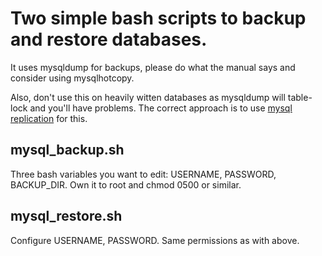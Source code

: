 # Two simple bash scripts to backup and restore databases.

It uses mysqldump for backups, please do what the manual says and consider using mysqlhotcopy. 

Also, don't use this on heavily witten databases as mysqldump will table-lock and you'll have problems. The correct approach is to use
[mysql replication][mr] for this.

## mysql_backup.sh

Three bash variables you want to edit: USERNAME, PASSWORD, BACKUP_DIR. Own it to root and chmod 0500 or similar.

## mysql_restore.sh

Configure USERNAME, PASSWORD. Same permissions as with above.

[mr]: http://dev.mysql.com/doc/refman/5.0/en/replication.html

